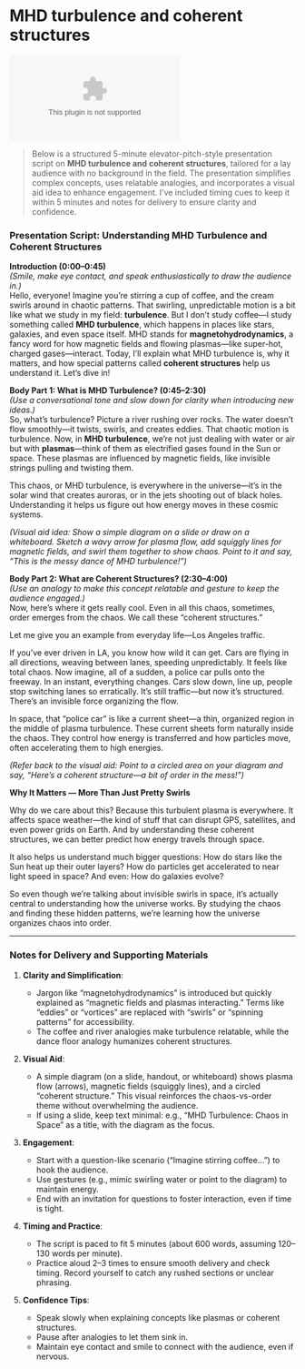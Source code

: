 # MHD turbulence and coherent structures

![](./Presentation1.pptx)

> Below is a structured 5-minute elevator-pitch-style presentation script on **MHD turbulence and coherent structures**, tailored for a lay audience with no background in the field. The presentation simplifies complex concepts, uses relatable analogies, and incorporates a visual aid idea to enhance engagement. I've included timing cues to keep it within 5 minutes and notes for delivery to ensure clarity and confidence.

### Presentation Script: Understanding MHD Turbulence and Coherent Structures

**Introduction (0:00–0:45)**  
*(Smile, make eye contact, and speak enthusiastically to draw the audience in.)*  
Hello, everyone! Imagine you’re stirring a cup of coffee, and the cream swirls around in chaotic patterns. That swirling, unpredictable motion is a bit like what we study in my field: **turbulence**. But I don’t study coffee—I study something called **MHD turbulence**, which happens in places like stars, galaxies, and even space itself. MHD stands for **magnetohydrodynamics**, a fancy word for how magnetic fields and flowing plasmas—like super-hot, charged gases—interact. Today, I’ll explain what MHD turbulence is, why it matters, and how special patterns called **coherent structures** help us understand it. Let’s dive in!

**Body Part 1: What is MHD Turbulence? (0:45–2:30)**  
*(Use a conversational tone and slow down for clarity when introducing new ideas.)*  
So, what’s turbulence? Picture a river rushing over rocks. The water doesn’t flow smoothly—it twists, swirls, and creates eddies. That chaotic motion is turbulence. Now, in **MHD turbulence**, we’re not just dealing with water or air but with **plasmas**—think of them as electrified gases found in the Sun or space. These plasmas are influenced by magnetic fields, like invisible strings pulling and twisting them.  

<!-- Here’s the tricky part: plasmas and magnetic fields interact in wild, unpredictable ways. The magnetic field can stretch or snap like a rubber band, making the plasma flow even more chaotic. -->
This chaos, or MHD turbulence, is everywhere in the universe—it’s in the solar wind that creates auroras, or in the jets shooting out of black holes. Understanding it helps us figure out how energy moves in these cosmic systems. 

*(Visual aid idea: Show a simple diagram on a slide or draw on a whiteboard. Sketch a wavy arrow for plasma flow, add squiggly lines for magnetic fields, and swirl them together to show chaos. Point to it and say, “This is the messy dance of MHD turbulence!”)*  

**Body Part 2: What are Coherent Structures? (2:30–4:00)**  
*(Use an analogy to make this concept relatable and gesture to keep the audience engaged.)*  
Now, here’s where it gets really cool. Even in all this chaos, sometimes, order emerges from the chaos. We call these “coherent structures.”

Let me give you an example from everyday life—Los Angeles traffic.

If you’ve ever driven in LA, you know how wild it can get. Cars are flying in all directions, weaving between lanes, speeding unpredictably. It feels like total chaos. Now imagine, all of a sudden, a police car pulls onto the freeway. In an instant, everything changes. Cars slow down, line up, people stop switching lanes so erratically. It’s still traffic—but now it’s structured. There’s an invisible force organizing the flow.

In space, that “police car” is like a current sheet—a thin, organized region in the middle of plasma turbulence. These current sheets form naturally inside the chaos. They control how energy is transferred and how particles move, often accelerating them to high energies.

*(Refer back to the visual aid: Point to a circled area on your diagram and say, “Here’s a coherent structure—a bit of order in the mess!”)*  

**Why It Matters — More Than Just Pretty Swirls**

Why do we care about this? Because this turbulent plasma is everywhere. It affects space weather—the kind of stuff that can disrupt GPS, satellites, and even power grids on Earth. And by understanding these coherent structures, we can better predict how energy travels through space.

It also helps us understand much bigger questions: How do stars like the Sun heat up their outer layers? How do particles get accelerated to near light speed in space? And even: How do galaxies evolve?

So even though we’re talking about invisible swirls in space, it’s actually central to understanding how the universe works.  By studying the chaos and finding these hidden patterns, we’re learning how the universe organizes chaos into order.

---

### Notes for Delivery and Supporting Materials

1. **Clarity and Simplification**:  
   - Jargon like “magnetohydrodynamics” is introduced but quickly explained as “magnetic fields and plasmas interacting.” Terms like “eddies” or “vortices” are replaced with “swirls” or “spinning patterns” for accessibility.  
   - The coffee and river analogies make turbulence relatable, while the dance floor analogy humanizes coherent structures.  

2. **Visual Aid**:  
   - A simple diagram (on a slide, handout, or whiteboard) shows plasma flow (arrows), magnetic fields (squiggly lines), and a circled “coherent structure.” This visual reinforces the chaos-vs-order theme without overwhelming the audience.  
   - If using a slide, keep text minimal: e.g., “MHD Turbulence: Chaos in Space” as a title, with the diagram as the focus.  

3. **Engagement**:  
   - Start with a question-like scenario (“Imagine stirring coffee…”) to hook the audience.  
   - Use gestures (e.g., mimic swirling water or point to the diagram) to maintain energy.  
   - End with an invitation for questions to foster interaction, even if time is tight.  

4. **Timing and Practice**:  
   - The script is paced to fit 5 minutes (about 600 words, assuming 120–130 words per minute).  
   - Practice aloud 2–3 times to ensure smooth delivery and check timing. Record yourself to catch any rushed sections or unclear phrasing.  

5. **Confidence Tips**:  
   - Speak slowly when explaining concepts like plasmas or coherent structures.  
   - Pause after analogies to let them sink in.  
   - Maintain eye contact and smile to connect with the audience, even if nervous.  